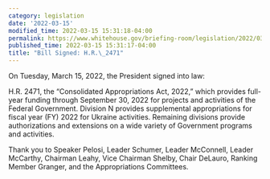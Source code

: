```yaml
---
category: legislation
date: '2022-03-15'
modified_time: 2022-03-15 15:31:18-04:00
permalink: https://www.whitehouse.gov/briefing-room/legislation/2022/03/15/bill-signed-h-r-2471/
published_time: 2022-03-15 15:31:17-04:00
title: "Bill Signed: H.R.\_2471"
---
```

 
On Tuesday, March 15, 2022, the President signed into law:

H.R. 2471, the “Consolidated Appropriations Act, 2022,” which provides
full-year funding through September 30, 2022 for projects and activities
of the Federal Government. Division N provides supplemental
appropriations for fiscal year (FY) 2022 for Ukraine activities.
Remaining divisions provide authorizations and extensions on a wide
variety of Government programs and activities.

Thank you to Speaker Pelosi, Leader Schumer, Leader McConnell, Leader
McCarthy, Chairman Leahy, Vice Chairman Shelby, Chair DeLauro, Ranking
Member Granger, and the Appropriations Committees.
